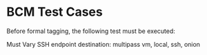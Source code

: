 # BCM Test Cases

Before formal tagging, the following test must be executed:

Must Vary SSH endpoint destination:  multipass vm, local, ssh, onion